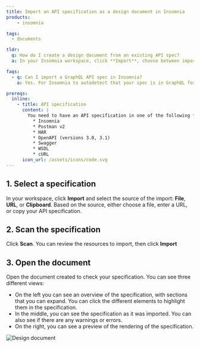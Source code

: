 ```yaml
---
title: Import an API specification as a design document in Insomnia
products:
    - insomnia

tags:
  - documents

tldr: 
  q: How do I create a design document from an existing API spec?
  a: In your Insomnia workspace, click **Import**, choose between importing from a file, a URL, or your clipboard, and click **Scan**.

faqs:
  - q: Can I import a GraphQL API spec in Insomnia?
    a: Yes. For Insomnia to autodetect that your spec is in GraphQL format, the path must be `/graphql`, the method must be `POST`, the request body must be application/json and must contain a property query with the type string, and the response body must be application/json.

prereqs:
  inline:
    - title: API specification
      content: |
        You need to have an API specification in one of the following formats:
          * Insomnia
          * Postman v2
          * HAR
          * OpenAPI (versions 3.0, 3.1)
          * Swagger
          * WSDL
          * cURL
      icon_url: /assets/icons/code.svg
---
```


## 1. Select a specification

In your workspace, click **Import** and select the source of the import: **File**, **URL**, or **Clipboard**. Based on the source, either choose a file, enter a URL, or copy your API specification.

## 2. Scan the specification

Click **Scan**. You can review the resources to import, then click **Import**

## 3. Open the document

Open the document created to check your specification. You can see three different views:

* On the left you can see an overview of the specification, with sections that you can expand. You can click the different elements to highlight them in the specification.
* In the middle, you can see the specification as it was imported. You can also see if there are any warnings or errors.
* On the right, you can see a preview of the rendering of the specification.

![Design document](/assets/images/insomnia/design-document.png)